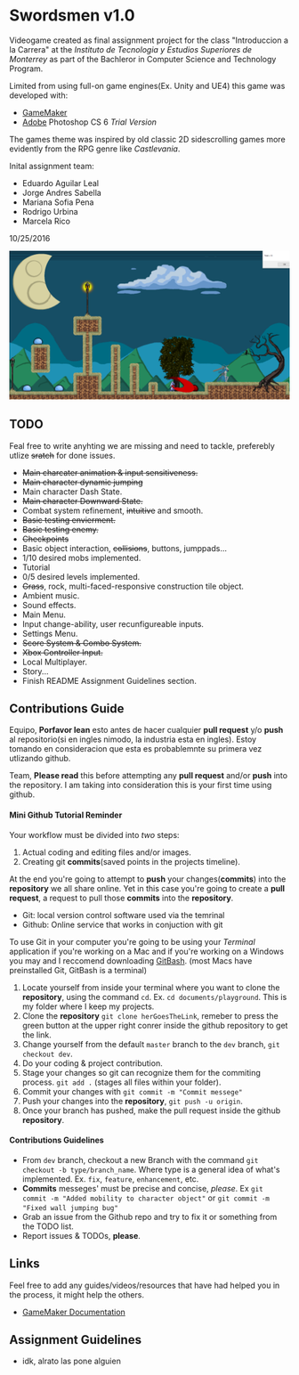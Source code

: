 # Swordsmen v1.0

Videogame created as final assignment project for the class "Introduccion a la Carrera" at the *Instituto de Tecnologia y Estudios Superiores de Monterrey* as part of the Bachleror in Computer Science and Technology Program.

Limited from using full-on game engines(Ex. Unity and UE4) this game was developed with:
- [GameMaker](http://www.yoyogames.com/gamemaker)
- [Adobe](http://www.adobe.com/) Photoshop CS 6 *Trial Version*

The games theme was inspired by old classic 2D sidescrolling games more evidently from the RPG genre like *Castlevania*.

Inital assignment team:
- Eduardo Aguilar Leal
- Jorge Andres Sabella
- Mariana Sofia Pena
- Rodrigo Urbina
- Marcela Rico

10/25/2016

![alt text](preview.PNG "Initial push gameplay")

## TODO

Feal free to write anyhting we are missing and need to tackle, preferebly utlize ~~sratch~~ for done issues.
- ~~Main charcater animation & input sensitiveness.~~
- ~~Main character dynamic jumping~~
- Main character Dash State.
- ~~Main character Downward State.~~
- Combat system refinement, ~~intuitive~~ and smooth.
- ~~Basic testing envierment.~~
- ~~Basic testing enemy.~~
- ~~Checkpoints~~
- Basic object interaction, ~~collisions~~, buttons, jumppads...
- 1/10 desired mobs implemented.
- Tutorial
- 0/5 desired levels implemented.
- ~~Grass~~, rock, multi-faced-responsive construction tile object. 
- Ambient music.
- Sound effects.
- Main Menu.
- Input change-ability, user recunfigureable inputs.
- Settings Menu.
- ~~Score System & Combo System.~~
- ~~Xbox Controller Input.~~
- Local Multiplayer.
- Story...
- Finish README Assignment Guidelines section.

## Contributions Guide

Equipo, **Porfavor lean** esto antes de hacer cualquier **pull request** y/o **push** al repositorio(si en ingles nimodo, la industria esta en ingles). Estoy tomando en consideracion que esta es probablemnte su primera vez utlizando github.

Team, **Please read** this before attempting any **pull request** and/or **push** into the repository. I am taking into consideration this is your first time using github.

#### Mini Github Tutorial Reminder

Your workflow must be divided into *two* steps:
1. Actual coding and editing files and/or images.
2. Creating git **commits**(saved points in the projects timeline).

At the end you're going to attempt to **push** your changes(**commits**) into the **repository** we all share online. Yet in this case you're going to create a **pull request**, a request to pull those **commits** into the **repository**.

- Git: local version control software used via the temrinal
- Github: Online service that works in conjuction with git

To use Git in your computer you're going to be using your *Terminal* application if you're working on a Mac and if you're working on a Windows you may and I reccomend downloading [GitBash](https://git-scm.com/downloads). (most Macs have preinstalled Git, GitBash is a terminal) 

1. Locate yourself from inside your terminal where you want to clone the **repository**, using the command `cd`. Ex. `cd documents/playground`. This is my folder where I keep my projects.
2. Clone the **repository** `git clone herGoesTheLink`, remeber to press the green button at the upper right conrer inside the github repository to get the link.
3. Change yourself from the default `master` branch to the `dev` branch, `git checkout dev`.
4. Do your coding & project contribution.
5. Stage your changes so git can recognize them for the commiting process. `git add .` (stages all files within your folder).
6. Commit your changes with `git commit -m "Commit messege"` 
7. Push your changes into the **repository**, `git push -u origin`.
8. Once your branch has pushed, make the pull request inside the github **repository**.

#### Contributions Guidelines

- From `dev` branch, checkout a new Branch with the command `git checkout -b type/branch_name`. Where type is a general idea of what's implemented. Ex. `fix`, `feature`, `enhancement`, etc.
- **Commits** messeges' must be precise and concise, *please*. Ex `git commit -m "Added mobility to character object"` or `git commit -m "Fixed wall jumping bug"`
- Grab an issue from the Github repo and try to fix it or something from the TODO list.
- Report issues & TODOs, **please**.


## Links

Feel free to add any guides/videos/resources that have had helped you in the process, it might help the others.

- [GameMaker Documentation](http://docs.yoyogames.com/)

## Assignment Guidelines

- idk, alrato las pone alguien

